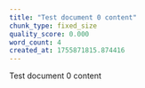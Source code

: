 ```yaml
---
title: "Test document 0 content"
chunk_type: fixed_size
quality_score: 0.000
word_count: 4
created_at: 1755871815.874416
---
```


Test document 0 content